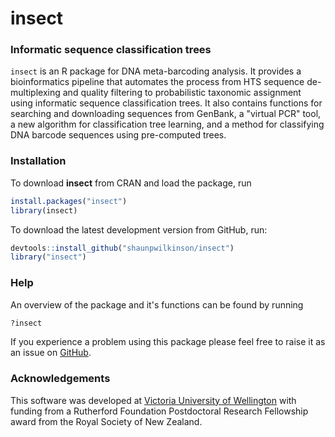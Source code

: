 # insect


### Informatic sequence classification trees

`insect` is an R package for DNA meta-barcoding analysis. It provides a 
bioinformatics pipeline that automates the process from HTS sequence 
de-multiplexing and quality filtering to probabilistic taxonomic 
assignment using informatic sequence classification trees. 
It also contains functions for searching and downloading sequences 
from GenBank, a "virtual PCR" tool, a new algorithm for classification tree learning, 
and a method for classifying DNA barcode sequences using pre-computed trees.


### Installation

To download **insect** from CRAN and load the package, run

```R
install.packages("insect")
library(insect)
```

To download the latest development version from GitHub, run:

```R
devtools::install_github("shaunpwilkinson/insect") 
library("insect")
```


### Help

An overview of the package and it's functions can be found by running

```R
?insect
```

If you experience a problem using this package please feel free to
raise it as an issue on [GitHub](http://github.com/shaunpwilkinson/insect/issues).


### Acknowledgements

This software was developed at 
[Victoria University of Wellington](http://www.victoria.ac.nz/) 
with funding from a Rutherford Foundation Postdoctoral Research Fellowship 
award from the Royal Society of New Zealand.


